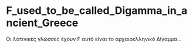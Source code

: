 # F_used_to_be_called_Digamma_in_ancient_Greece
Οι λατινικές γλώσσες έχουν F αυτό είναι το αρχαιοελληνικό Δίγαμμα...
